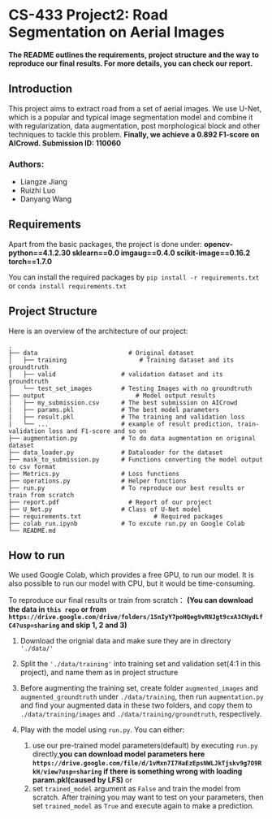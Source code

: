 # CS-433 Project2: Road Segmentation on Aerial Images
**The README outlines the requirements, project structure and the way to reproduce our final results. For more details, you can check our report.**

## Introduction
This project aims to extract road from a set of aerial images. We use U-Net, which is a popular and typical image segmentation model 
and combine it with regularization, data augmentation, post morphological block and other techniques to tackle this problem. **Finally, we achieve a 0.892 F1-score on AICrowd. Submission ID: 110060**

### Authors:
- Liangze Jiang
- Ruizhi Luo
- Danyang Wang

## Requirements
Apart from the basic packages, the project is done under:
**opencv-python==4.1.2.30
sklearn==0.0
imgaug==0.4.0
scikit-image==0.16.2
torch==1.7.0**

You can install the required packages by `pip install -r requirements.txt` or `conda install requirements.txt`
 

## Project Structure
Here is an overview of the architecture of our project:
```
.
├── data                 	     # Original dataset
│   ├── training         		    # Training dataset and its groundtruth
|   ├── valid                  # validation dataset and its groundtruth
│   └── test_set_images        # Testing Images with no groundtruth
├── output                		   # Model output results
|   ├── my_submission.csv      # The best submission on AICrowd
|   ├── params.pkl             # The best model parameters
|   ├── result.pkl             # The training and validation loss 
|   └── ...                    # example of result prediction, train-validation loss and F1-score and so on
├── augmentation.py            # To do data augmentation on original dataset
├── data_loader.py             # Dataloader for the dataset
├── mask_to_submission.py      # Functions converting the model output to csv format
├── Metrics.py                 # Loss functions
├── operations.py              # Helper functions
├── run.py                     # To reproduce our best results or train from scratch
├── report.pdf               	 # Report of our project
├── U_Net.py                   # Class of U-Net model
├── requirements.txt			        # Required packages
├── colab_run.ipynb            # To excute run.py on Google Colab
└── README.md
```

## How to run
We used Google Colab, which provides a free GPU, to run our model. It is also possible to run our model with CPU, but it would be time-consuming.

To reproduce our final results or train from scratch：
**(You can download the data in `this repo` or from `https://drive.google.com/drive/folders/1SnIyY7poHQeg9vRNJgt9cxA3CNydLfC4?usp=sharing` and skip 1, 2 and 3)**

1. Download the orignial data and make sure they are in directory `'./data/'`

2. Split the `'./data/training'` into training set and validation set(4:1 in this project), and name them as in project structure

3. Before augmenting the training set, create folder `augmented_images` and `augmented_groundtruth` under `./data/training`, then run `augmentation.py` and find your augmented data in these two folders, and copy them to `./data/training/images` and `./data/training/groundtruth`, respectively.

4. Play with the model using `run.py`. You can either:
    1)  use our pre-trained model parameters(default) by executing `run.py` directly,**you can download model parameters here `https://drive.google.com/file/d/1vMxn7I7HaEzEpsNWLJkTjskv9g7O9RkH/view?usp=sharing` if there is something wrong with loading param.pkl(caused by LFS)**
or 
    2) set `trained_model` argument as `False` and train the model from scratch. After training you may want to test on your parameters, then set `trained_model` as `True` and execute again to make a prediction.

